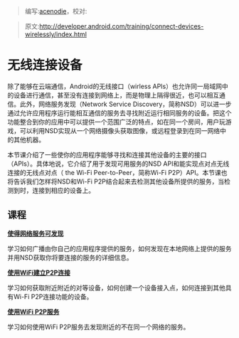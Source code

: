 > 编写:[acenodie](https://github.com/acenodie)，校对:

> 原文:<http://developer.android.com/training/connect-devices-wirelessly/index.html>

# 无线连接设备

除了能够在云端通信，Android的无线接口（wirless APIs）也允许同一局域网中的设备进行通信，甚至没有连接到网络上，而是物理上隔得很近，也可以相互通信。此外，网络服务发现（Network Service Discovery，简称NSD）可以进一步通过允许应用程序运行能相互通信的服务去寻找附近运行相同服务的设备。把这个功能整合到你的应用中可以提供一个范围广泛的特点，如在同一个房间，用户玩游戏，可以利用NSD实现从一个网络摄像头获取图像，或远程登录到在同一网络中的其他机器。

  本节课介绍了一些使你的应用程序能够寻找和连接其他设备的主要的接口（APIs）。具体地说，它介绍了用于发现可用服务的NSD API和能实现点对点无线连接的无线点对点（ the Wi-Fi Peer-to-Peer，简称Wi-Fi P2P）API。本节课也将告诉我们怎样将NSD和Wi-Fi P2P结合起来去检测其他设备所提供的服务，当检测到时，连接到相应的设备上。

## 课程

[**使得网络服务可发现**](nsd.html)

学习如何广播由你自己的应用程序提供的服务，如何发现在本地网络上提供的服务并用NSD获取你将要连接的服务的详细信息。

[**使用WiFi建立P2P连接**](wifi-direct.html)

学习如何获取附近附近的对等设备，如何创建一个设备接入点，如何连接到其他具有Wi-Fi P2P连接功能的设备。

[**使用WiFi P2P服务**](nsd-wifi-index.html)

学习如何使用WiFi P2P服务去发现附近的不在同一个网络的服务。
